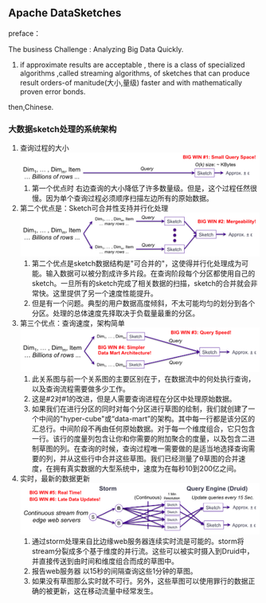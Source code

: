 ## Apache DataSketches

preface：

The business Challenge : Analyzing Big Data Quickly.

1. if approximate results are acceptable , there is a class of specialized algorithms ,called streaming algorithms, of sketches that can produce result orders-of manitude(大小,量级) faster and with mathematically proven error bonds.



then,Chinese.

### 大数据sketch处理的系统架构

1. 查询过程的大小![BigWin1SmallQuerySpace](BigWin1SmallQuerySpace.png)
   1. 第一个优点时 右边查询的大小降低了许多数量级。但是，这个过程任然很慢。因为单个查询过程必须顺序扫描左边所有的原始数据。
2. 第二个优点是：Sketch可合并性支持并行化处理![BigWin2Mergeability](BigWin2Mergeability.png)
   1. 第二个优点是sketch数据结构是"可合并的"，这使得并行化处理成为可能。输入数据可以被分割成许多片段。在查询阶段每个分区都使用自己的sketch。一旦所有的sketch完成了相关数据的扫描，sketch的合并就会非常快。这里提供了另一个速度性能提升。
   2. 但是有一个问题。典型的用户数据高度倾斜，不太可能均匀的划分到各个分区。处理的总体速度先择取决于负载量最重的分区。
3. 第三个优点：查询速度，架构简单![BigWins3_4QuerySpeedArchitecture](BigWins3_4QuerySpeedArchitecture.png)
   1. 此关系图与前一个关系图的主要区别在于，在数据流中的何处执行查询，以及查询流程需要做多少工作。
   2. 这是#2对#1的改进，但是人需要查询进程在分区中处理原始数据。
   3. 如果我们在进行分区的同时对每个分区进行草图的绘制，我们就创建了一个中间的"hyper-cube"或“data-mart”的架构。其中每一行都是该分区的汇总行。中间阶段不再由任何原始数据。对于每一个维度组合，它只包含一行。该行的度量列包含让你和你需要的附加聚合的度量，以及包含二进制草图的列。在查询的时候，查询过程唯一需要做的是适当地选择查询需要的列，并从这些行中合并这些草图。我们已经测量了θ草图的合并速度，在拥有真实数据的大型系统中，速度为在每秒10到200亿之间。
4. 实时，最新的数据更新![BigWins5_6RealTimeLateData](BigWins5_6RealTimeLateData.png)
   1. 通过storm处理来自比边缘web服务器连续实时流是可能的。storm将stream分裂成多个基于维度的并行流。这些可以被实时摄入到Druid中，并直接传送到由时间和维度组合而成的草图中。
   2. 报告web服务器 以15秒的间隔查询这些1分钟的草图。
   3. 如果没有草图那么实时就不可行。另外，这些草图可以使用罪行的数据正确的被更新，这在移动流量中经常发生。